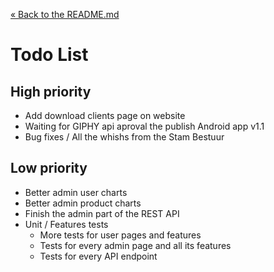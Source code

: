 [&laquo; Back to the README.md](../README.md)

# Todo List

## High priority
- Add download clients page on website
- Waiting for GIPHY api aproval the publish Android app v1.1
- Bug fixes / All the whishs from the Stam Bestuur

## Low priority
- Better admin user charts
- Better admin product charts
- Finish the admin part of the REST API
- Unit / Features tests
    - More tests for user pages and features
    - Tests for every admin page and all its features
    - Tests for every API endpoint
